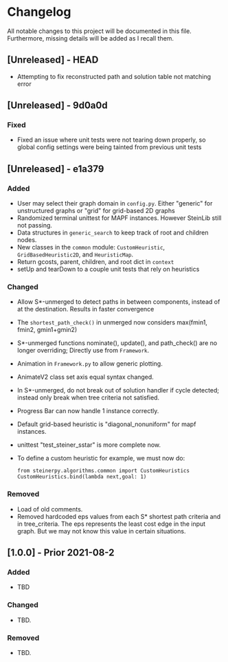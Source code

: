 # Changelog
All notable changes to this project will be documented in this file. Furthermore, missing details will be added as I recall them.

## [Unreleased] - HEAD
- Attempting to fix reconstructed path and solution table not matching error

## [Unreleased] - 9d0a0d
### Fixed
- Fixed an issue where unit tests were not tearing down properly, so global config settings were being tainted from previous unit tests


## [Unreleased] - e1a379
### Added
- User may select their graph domain in `config.py`. Either "generic" for unstructured graphs or "grid" for grid-based 2D graphs
- Randomized terminal unittest for MAPF instances. However SteinLib still not passing.
- Data structures in `generic_search` to keep track of root and children nodes.
- New classes in the `common` module: `CustomHeuristic`, `GridBasedHeuristic2D`, and `HeuristicMap`. 
- Return gcosts, parent, children, and root dict in `context`
- setUp and tearDown to a couple unit tests that rely on heuristics

### Changed
- Allow S*-unmerged to detect paths in between components, instead of at the destination. Results in faster convergence
- The `shortest_path_check()` in unmerged now considers max(fmin1, fmin2, gmin1+gmin2)
- S*-unmerged functions nominate(), update(), and path_check() are no longer overriding; Directly use from `Framework`. 
- Animation in `Framework.py` to allow generic plotting.
- AnimateV2 class set axis equal syntax changed.
- In S*-unmerged, do not break out of solution handler if cycle detected; instead only break when tree criteria not satisfied.
- Progress Bar can now handle 1 instance correctly.
- Default grid-based heuristic is "diagonal_nonuniform" for mapf instances.
- unittest "test_steiner_sstar" is more complete now.
- To define a custom heuristic for example, we must now do:

    ```
    from steinerpy.algorithms.common import CustomHeuristics
    CustomHeuristics.bind(lambda next,goal: 1) 

    ```

### Removed
- Load of old comments.
- Removed hardcoded eps values from each S* shortest path criteria and in tree_criteria. The eps represents the least cost edge in the input graph. But we may not know this value in certain situations.

## [1.0.0] - Prior 2021-08-2
### Added
- TBD
### Changed
- TBD.
### Removed
- TBD.